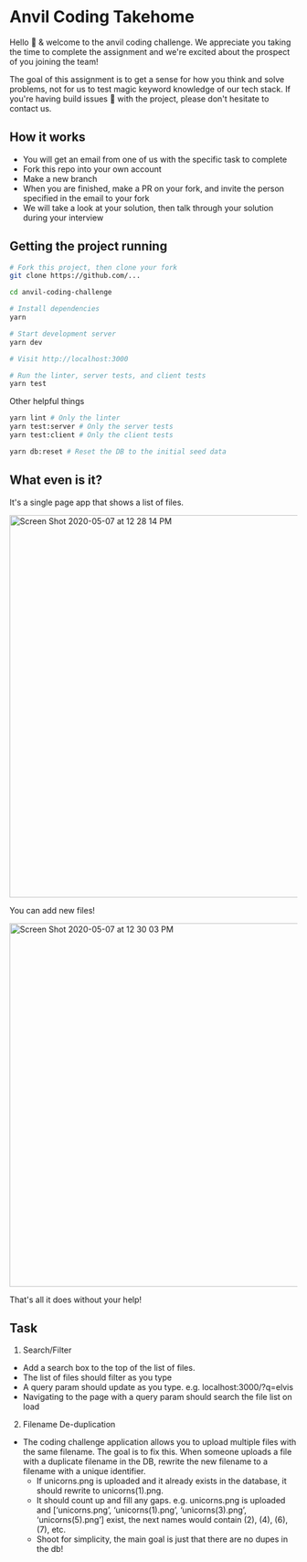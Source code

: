 # Anvil Coding Takehome
Hello 👋 & welcome to the anvil coding challenge. We appreciate you taking the time to complete the assignment and we're excited about the prospect of you joining the team!

The goal of this assignment is to get a sense for how you think and solve problems, not for us to test magic keyword knowledge of our tech stack. If you're having build issues 🔧 with the project, please don't hesitate to contact us.

## How it works

* You will get an email from one of us with the specific task to complete
* Fork this repo into your own account
* Make a new branch
* When you are finished, make a PR on your fork, and invite the person specified in the email to your fork
* We will take a look at your solution, then talk through your solution during your interview

## Getting the project running

```bash
# Fork this project, then clone your fork
git clone https://github.com/...

cd anvil-coding-challenge

# Install dependencies
yarn

# Start development server
yarn dev

# Visit http://localhost:3000

# Run the linter, server tests, and client tests
yarn test
```

Other helpful things

```bash
yarn lint # Only the linter
yarn test:server # Only the server tests
yarn test:client # Only the client tests

yarn db:reset # Reset the DB to the initial seed data
```

## What even is it?

It's a single page app that shows a list of files.

<img width="669" alt="Screen Shot 2020-05-07 at 12 28 14 PM" src="https://user-images.githubusercontent.com/69169/81336579-71df3300-905e-11ea-888a-acccc1344b36.png">

You can add new files!

<img width="636" alt="Screen Shot 2020-05-07 at 12 30 03 PM" src="https://user-images.githubusercontent.com/69169/81336645-8cb1a780-905e-11ea-86ce-f882a2d5fd46.png">

That's all it does without your help!

## Task
1) Search/Filter
- Add a search box to the top of the list of files. 
- The list of files should filter as you type
- A query param should update as you type. e.g. localhost:3000/?q=elvis
- Navigating to the page with a query param should search the file list on load

2) Filename De-duplication
- The coding challenge application allows you to upload multiple files with the same filename. The goal is to fix this. When someone uploads a file with a duplicate filename in the DB, rewrite the new filename to a filename with a unique identifier.
  - If unicorns.png is uploaded and it already exists in the database, it should rewrite to unicorns(1).png. 
  - It should count up and fill any gaps. e.g. unicorns.png is uploaded and [‘unicorns.png’, ‘unicorns(1).png’, ‘unicorns(3).png’, ‘unicorns(5).png’] exist, the next names would contain (2), (4), (6), (7), etc.
  - Shoot for simplicity, the main goal is just that there are no dupes in the db!
